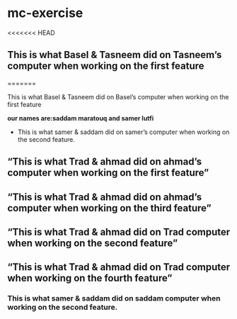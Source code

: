 # mc-exercise
<<<<<<< HEAD
## This is what Basel & Tasneem did on Tasneem’s computer when working on the first feature
=======

<p>This is what Basel & Tasneem did on Basel’s computer when working on the first feature<p>



**our names are:saddam maratouq and samer lutfi**

* This is what samer & saddam did on samer’s computer when working on the second feature.

## “This is what Trad & ahmad did on ahmad’s computer when working on the first feature”


## “This is what Trad & ahmad did on ahmad’s computer when working on the third feature”

## “This is what Trad & ahmad did on Trad computer when working on the second feature”

## “This is what Trad & ahmad did on Trad computer when working on the fourth feature”


 ### This is what samer & saddam did on saddam  computer when working on the second feature.





